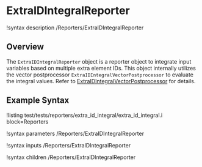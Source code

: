 # ExtraIDIntegralReporter

!syntax description /Reporters/ExtraIDIntegralReporter


## Overview

The `ExtraIDIntegralReporter` object is a reporter object to integrate input variables based on multiple extra element IDs.
This object internally utilizes the vector postprocessor `ExtraIDIntegralVectorPostprocessor` to evaluate the integral values.
Refer to [ExtraIDIntegralVectorPostprocessor](ExtraIDIntegralVectorPostprocessor.md) for details.

## Example Syntax

!listing test/tests/reporters/extra_id_integral/extra_id_integral.i block=Reporters

!syntax parameters /Reporters/ExtraIDIntegralReporter

!syntax inputs /Reporters/ExtraIDIntegralReporter

!syntax children /Reporters/ExtraIDIntegralReporter